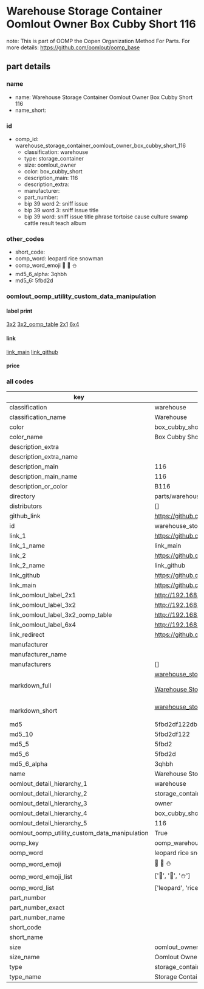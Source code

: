 # Warehouse Storage Container Oomlout Owner Box Cubby Short 116  

note: This is part of OOMP the Oopen Organization Method For Parts. For more details: https://github.com/oomlout/oomp_base

##  part details
  







### name
* name: Warehouse Storage Container Oomlout Owner Box Cubby Short 116
* name_short: 
### id
* oomp_id: warehouse_storage_container_oomlout_owner_box_cubby_short_116
  * classification: warehouse
  * type: storage_container
  * size: oomlout_owner
  * color: box_cubby_short
  * description_main: 116
  * description_extra: 
  * manufacturer: 
  * part_number: 
  * bip 39 word 2: sniff issue
  * bip 39 word 3: sniff issue title
  * bip 39 word: sniff issue title phrase tortoise cause culture swamp cattle result teach album

### other_codes
* short_code: 
* oomp_word: leopard rice snowman
* oomp_word_emoji :leopard: :rice: :snowman:
* md5_6_alpha: 3qhbh
* md5_6: 5fbd2d






### oomlout_oomp_utility_custom_data_manipulation
#### label print
[3x2](http://192.168.1.245:1112/?label=oomp%203qhbh)
[3x2_oomp_table](http://192.168.1.108:1112/?label=oomp%203qhbh)
[2x1](http://192.168.1.242:1112/?label=oomp%203qhbh)
[6x4](http://192.168.1.55:1112/?label=oomp%203qhbh)    

#### link

[link_main](https://github.com/oomlout/oomlout_oomp_version_1_messy/tree/main/parts/warehouse_storage_container_oomlout_owner_box_cubby_short_116) [link_github](https://github.com/oomlout/oomlout_oomp_version_1_messy/tree/main/parts/warehouse_storage_container_oomlout_owner_box_cubby_short_116)                             

#### price







### all codes 
| key | value |  
| --- | --- |  
| classification | warehouse |  
| classification_name | Warehouse |  
| color | box_cubby_short |  
| color_name | Box Cubby Short |  
| description_extra |  |  
| description_extra_name |  |  
| description_main | 116 |  
| description_main_name | 116 |  
| description_or_color | B116 |  
| directory | parts/warehouse_storage_container_oomlout_owner_box_cubby_short_116 |  
| distributors | [] |  
| github_link | https://github.com/oomlout/oomlout_oomp_part_src/tree/main/parts/warehouse_storage_container_oomlout_owner_box_cubby_short_116 |  
| id | warehouse_storage_container_oomlout_owner_box_cubby_short_116 |  
| link_1 | https://github.com/oomlout/oomlout_oomp_version_1_messy/tree/main/parts/warehouse_storage_container_oomlout_owner_box_cubby_short_116 |  
| link_1_name | link_main |  
| link_2 | https://github.com/oomlout/oomlout_oomp_version_1_messy/tree/main/parts/warehouse_storage_container_oomlout_owner_box_cubby_short_116 |  
| link_2_name | link_github |  
| link_github | https://github.com/oomlout/oomlout_oomp_version_1_messy/tree/main/parts/warehouse_storage_container_oomlout_owner_box_cubby_short_116 |  
| link_main | https://github.com/oomlout/oomlout_oomp_version_1_messy/tree/main/parts/warehouse_storage_container_oomlout_owner_box_cubby_short_116 |  
| link_oomlout_label_2x1 | http://192.168.1.242:1112/?label=oomp%203qhbh |  
| link_oomlout_label_3x2 | http://192.168.1.245:1112/?label=oomp%203qhbh |  
| link_oomlout_label_3x2_oomp_table | http://192.168.1.108:1112/?label=oomp%203qhbh |  
| link_oomlout_label_6x4 | http://192.168.1.55:1112/?label=oomp%203qhbh |  
| link_redirect | https://github.com/oomlout/oomlout_oomp_version_1_messy/tree/main/parts/warehouse_storage_container_oomlout_owner_box_cubby_short_116 |  
| manufacturer |  |  
| manufacturer_name |  |  
| manufacturers | [] |  
| markdown_full | [warehouse_storage_container_oomlout_owner_box_cubby_short_116](none)<br>[](none)<br>[Warehouse Storage Container Oomlout Owner Box Cubby Short 116](none)<br><br> |  
| markdown_short | [warehouse_storage_container_oomlout_owner_box_cubby_short_116](none)<br><br> |  
| md5 | 5fbd2df122db26b09272ca3dc5ddae6b |  
| md5_10 | 5fbd2df122 |  
| md5_5 | 5fbd2 |  
| md5_6 | 5fbd2d |  
| md5_6_alpha | 3qhbh |  
| name | Warehouse Storage Container Oomlout Owner Box Cubby Short 116 |  
| oomlout_detail_hierarchy_1 | warehouse |  
| oomlout_detail_hierarchy_2 | storage_container |  
| oomlout_detail_hierarchy_3 | owner |  
| oomlout_detail_hierarchy_4 | box_cubby_short |  
| oomlout_detail_hierarchy_5 | 116 |  
| oomlout_oomp_utility_custom_data_manipulation | True |  
| oomp_key | oomp_warehouse_storage_container_oomlout_owner_box_cubby_short_116 |  
| oomp_word | leopard rice snowman |  
| oomp_word_emoji | :leopard: :rice: :snowman: |  
| oomp_word_emoji_list | [':leopard:', ':rice:', ':snowman:'] |  
| oomp_word_list | ['leopard', 'rice', 'snowman'] |  
| part_number |  |  
| part_number_exact |  |  
| part_number_name |  |  
| short_code |  |  
| short_name |  |  
| size | oomlout_owner |  
| size_name | Oomlout Owner |  
| type | storage_container |  
| type_name | Storage Container |  
